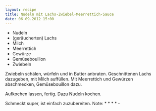 ```yaml
---
layout: recipe
title: Nudeln mit Lachs-Zwiebel-Meerrettich-Sauce
date: 06.09.2012 15:00
---
```


* Nudeln
* (geräucherten) Lachs
* Milch
* Meerrettich
* Gewürze
* Gemüsebouillon
* Zwiebeln

Zwiebeln schälen, würfeln und in Butter anbraten.
Geschnittenen Lachs dazugeben, mit Milch auffüllen.
Mit Meerrettich und Gewürzen abschmecken, Gemüsebouillon dazu.

Aufkochen lassen, fertig. Dazu Nudeln kochen.

Schmeckt super, ist einfach zuzubereiten.
Note: * * * * -
